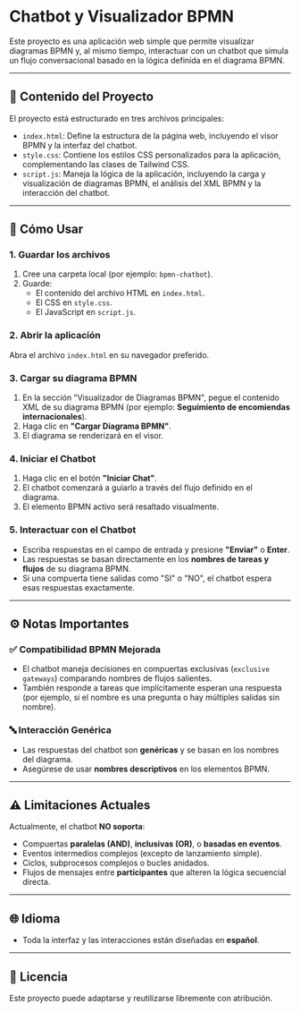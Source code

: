 # Chatbot y Visualizador BPMN

Este proyecto es una aplicación web simple que permite visualizar diagramas BPMN y, al mismo tiempo, interactuar con un chatbot que simula un flujo conversacional basado en la lógica definida en el diagrama BPMN.

---

## 📁 Contenido del Proyecto

El proyecto está estructurado en tres archivos principales:

- `index.html`: Define la estructura de la página web, incluyendo el visor BPMN y la interfaz del chatbot.
- `style.css`: Contiene los estilos CSS personalizados para la aplicación, complementando las clases de Tailwind CSS.
- `script.js`: Maneja la lógica de la aplicación, incluyendo la carga y visualización de diagramas BPMN, el análisis del XML BPMN y la interacción del chatbot.

---

## 🚀 Cómo Usar

### 1. Guardar los archivos

1. Cree una carpeta local (por ejemplo: `bpmn-chatbot`).
2. Guarde:
   - El contenido del archivo HTML en `index.html`.
   - El CSS en `style.css`.
   - El JavaScript en `script.js`.

### 2. Abrir la aplicación

Abra el archivo `index.html` en su navegador preferido.

### 3. Cargar su diagrama BPMN

1. En la sección "Visualizador de Diagramas BPMN", pegue el contenido XML de su diagrama BPMN (por ejemplo: **Seguimiento de encomiendas internacionales**).
2. Haga clic en **"Cargar Diagrama BPMN"**.
3. El diagrama se renderizará en el visor.

### 4. Iniciar el Chatbot

1. Haga clic en el botón **"Iniciar Chat"**.
2. El chatbot comenzará a guiarlo a través del flujo definido en el diagrama.
3. El elemento BPMN activo será resaltado visualmente.

### 5. Interactuar con el Chatbot

- Escriba respuestas en el campo de entrada y presione **"Enviar"** o **Enter**.
- Las respuestas se basan directamente en los **nombres de tareas y flujos** de su diagrama BPMN.
- Si una compuerta tiene salidas como "SI" o "NO", el chatbot espera esas respuestas exactamente.

---

## ⚙️ Notas Importantes

### ✅ Compatibilidad BPMN Mejorada

- El chatbot maneja decisiones en compuertas exclusivas (`exclusive gateways`) comparando nombres de flujos salientes.
- También responde a tareas que implícitamente esperan una respuesta (por ejemplo, si el nombre es una pregunta o hay múltiples salidas sin nombre).

### 🔤 Interacción Genérica

- Las respuestas del chatbot son **genéricas** y se basan en los nombres del diagrama.
- Asegúrese de usar **nombres descriptivos** en los elementos BPMN.

---

## ⚠️ Limitaciones Actuales

Actualmente, el chatbot **NO soporta**:

- Compuertas **paralelas (AND)**, **inclusivas (OR)**, o **basadas en eventos**.
- Eventos intermedios complejos (excepto de lanzamiento simple).
- Ciclos, subprocesos complejos o bucles anidados.
- Flujos de mensajes entre **participantes** que alteren la lógica secuencial directa.

---

## 🌐 Idioma

- Toda la interfaz y las interacciones están diseñadas en **español**.

---

## 📄 Licencia

Este proyecto puede adaptarse y reutilizarse libremente con atribución.  
